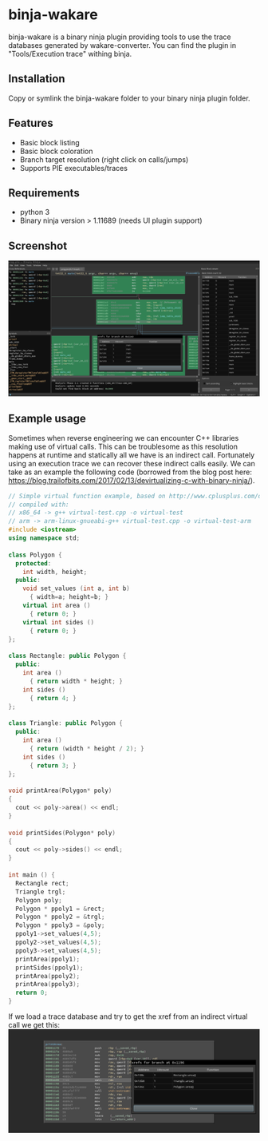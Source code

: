 # binja-wakare
binja-wakare is a binary ninja plugin providing tools to use the trace databases generated by wakare-converter. You can find the plugin in "Tools/Execution trace" withing binja.

## Installation
Copy or symlink the binja-wakare folder to your binary ninja plugin folder.

## Features
- Basic block listing
- Basic block coloration
- Branch target resolution (right click on calls/jumps)
- Supports PIE executables/traces

## Requirements
- python 3
- Binary ninja version > 1.11689 (needs UI plugin support)

## Screenshot
![Basic block viewer](assets/binja-screen-global.png)

## Example usage
Sometimes when reverse engineering we can encounter C++ libraries making use of virtual calls. This can be troublesome as this resolution happens at runtime and statically all we have is an indirect call. Fortunately using an execution trace we can recover these indirect calls easily. We can take as an example the following code (borrowed from the blog post here: https://blog.trailofbits.com/2017/02/13/devirtualizing-c-with-binary-ninja/).

```cpp
// Simple virtual function example, based on http://www.cplusplus.com/doc/tutorial/polymorphism/
// compiled with:
// x86_64 -> g++ virtual-test.cpp -o virtual-test
// arm -> arm-linux-gnueabi-g++ virtual-test.cpp -o virtual-test-arm
#include <iostream>
using namespace std;

class Polygon {
  protected:
    int width, height;
  public:
    void set_values (int a, int b)
      { width=a; height=b; }
    virtual int area ()
      { return 0; }
    virtual int sides ()
      { return 0; }
};

class Rectangle: public Polygon {
  public:
    int area ()
      { return width * height; }
    int sides ()
      { return 4; }
};

class Triangle: public Polygon {
  public:
    int area ()
      { return (width * height / 2); }
    int sides ()
      { return 3; }
};

void printArea(Polygon* poly)
{
  cout << poly->area() << endl;
}

void printSides(Polygon* poly)
{
  cout << poly->sides() << endl;
}

int main () {
  Rectangle rect;
  Triangle trgl;
  Polygon poly;
  Polygon * ppoly1 = &rect;
  Polygon * ppoly2 = &trgl;
  Polygon * ppoly3 = &poly;
  ppoly1->set_values(4,5);
  ppoly2->set_values(4,5);
  ppoly3->set_values(4,5);
  printArea(ppoly1);
  printSides(ppoly1);
  printArea(ppoly2);
  printArea(ppoly3);
  return 0;
}
```

If we load a trace database and try to get the xref from an indirect virtual call we get this:
![wakare virtual call](assets/binja-cpp-refs.png)
